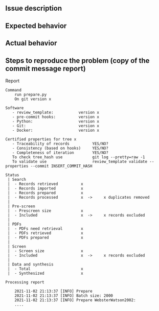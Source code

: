 ## Issue description


## Expected behavior


## Actual behavior


## Steps to reproduce the problem (copy of the commit message report)

Report

    Command
        run prepare.py
        On git version x

    Software
       - review_template:           version x
       - pre-commit hooks:          version x
       - Python:                    version x
       - Git:                       version x
       - Docker:                    version x

    Certified properties for tree x
       - Traceability of records          YES/NO?
       - Consistency (based on hooks)     YES/NO?
       - Completeness of iteration        YES/NO?
       To check tree_hash use             git log --pretty=raw -1
       To validate use                    review_template validate --properties --commit INSERT_COMMIT_HASH

    Status
     | Search
     |  - Records retrieved          x
     |  - Records imported           x
     |  - Records prepared           x
     |  - Records processed          x  ->     x duplicates removed
     |
     | Pre-screen
     |  - Prescreen size             x
     |  - Included                   x  ->     x records excluded
     |
     | PDFs
     |  - PDFs need retrieval        x
     |  - PDFs retrieved             x
     |  - PDFs prepared              x
     |
     | Screen
     |  - Screen size                x
     |  - Included                   x  ->     x records excluded
     |
     | Data and synthesis
     |  - Total                      x
     |  - Synthesized                x

    Processing report

        2021-11-02 21:13:37 [INFO] Prepare
        2021-11-02 21:13:37 [INFO] Batch size: 2000
        2021-11-02 21:13:37 [INFO] Prepare WebsterWatson2002:
        ....
